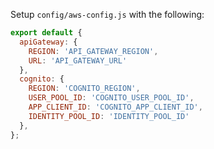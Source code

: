 Setup `config/aws-config.js` with the following:

```javascript
export default {
  apiGateway: {
    REGION: 'API_GATEWAY_REGION',
    URL: 'API_GATEWAY_URL'
  },
  cognito: {
    REGION: 'COGNITO_REGION',
    USER_POOL_ID: 'COGNITO_USER_POOL_ID',
    APP_CLIENT_ID: 'COGNITO_APP_CLIENT_ID',
    IDENTITY_POOL_ID: 'IDENTITY_POOL_ID'
  },
};
```
